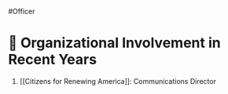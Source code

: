#Officer 
# 💼 Organizational Involvement in Recent Years

1. [[Citizens for Renewing America]]: Communications Director